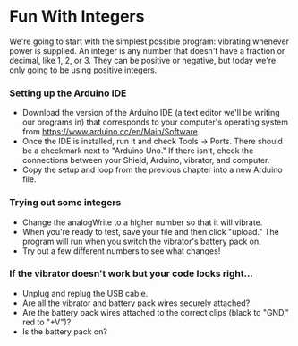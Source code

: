 # Fun With Integers

We're going to start with the simplest possible program: vibrating whenever power is supplied. An integer is any number that doesn't have a fraction or decimal, like 1, 2, or 3. They can be positive or negative, but today we're only going to be using positive integers.

### Setting up the Arduino IDE
* Download the version of the Arduino IDE (a text editor we'll be writing our programs in) that corresponds to your computer's operating system from https://www.arduino.cc/en/Main/Software.
* Once the IDE is installed, run it and check Tools -> Ports. There should be a checkmark next to "Arduino Uno." If there isn't, check the connections between your Shield, Arduino, vibrator, and computer.
* Copy the setup and loop from the previous chapter into a new Arduino file.

### Trying out some integers
* Change the analogWrite to a higher number so that it will vibrate.
* When you're ready to test, save your file and then click "upload." The program will run when you switch the vibrator's battery pack on.
* Try out a few different numbers to see what changes!

### If the vibrator doesn't work but your code looks right...
* Unplug and replug the USB cable.
* Are all the vibrator and battery pack wires securely attached?
* Are the battery pack wires attached to the correct clips (black to "GND," red to "+V")?
* Is the battery pack on?
